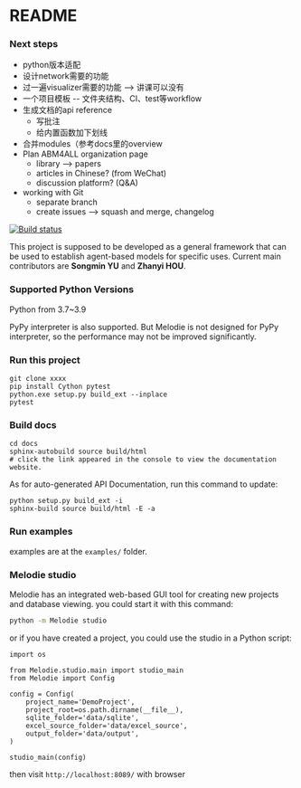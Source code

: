 # README

### Next steps

* python版本适配
* 设计network需要的功能
* 过一遍visualizer需要的功能 --> 讲课可以没有
* 一个项目模板 -- 文件夹结构、CI、test等workflow 
* 生成文档的api reference
  * 写批注
  * 给内置函数加下划线
* 合并modules（参考docs里的overview
* Plan ABM4ALL organization page
  * library --> papers
  * articles in Chinese? (from WeChat)
  * discussion platform? (Q&A)
* working with Git
  * separate branch
  * create issues --> squash and merge, changelog



[![Build status](https://app.travis-ci.com/SongminYu/Melodie.svg?token=qNTghqDqnwadzvj4y4z7&branch=master&status=passed)](https://travis-ci.com/SongminYu)

This project is supposed to be developed as a general framework that can be used to establish agent-based models for
specific uses. Current main contributors are **Songmin YU** and **Zhanyi HOU**.

### Supported Python Versions

Python from 3.7~3.9

PyPy interpreter is also supported. But Melodie is not designed for PyPy interpreter, so the performance may not be
improved significantly.

### Run this project

```shell
git clone xxxx
pip install Cython pytest
python.exe setup.py build_ext --inplace
pytest
```

### Build docs

```shell
cd docs
sphinx-autobuild source build/html
# click the link appeared in the console to view the documentation website.
```

As for auto-generated API Documentation, run this command to update:
```shell
python setup.py build_ext -i
sphinx-build source build/html -E -a
```

### Run examples

examples are at the `examples/` folder.


### Melodie studio

Melodie has an integrated web-based GUI tool for creating new projects and database viewing. you could start it with
this command:

```sh
python -m Melodie studio
```

or if you have created a project, you could use the studio in a Python script:

```python3
import os

from Melodie.studio.main import studio_main
from Melodie import Config

config = Config(
    project_name='DemoProject',
    project_root=os.path.dirname(__file__),
    sqlite_folder='data/sqlite',
    excel_source_folder='data/excel_source',
    output_folder='data/output',
)

studio_main(config)
```

then visit `http://localhost:8089/` with browser

